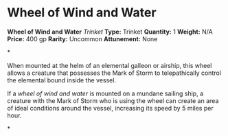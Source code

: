 # Wheel of Wind and Water

**Wheel of Wind and Water**
_Trinket_
**Type:** Trinket
**Quantity:** 1
**Weight:** N/A
**Price:** 400 gp
**Rarity:** Uncommon
**Attunement:** None

*<p>When mounted at the helm of an elemental galleon or airship, this wheel allows a creature that possesses the Mark of Storm to telepathically control the elemental bound inside the vessel.

If a *wheel of wind and water* is mounted on a mundane sailing ship, a creature with the Mark of Storm who is using the wheel can create an area of ideal conditions around the vessel, increasing its speed by 5 miles per hour.</p>*